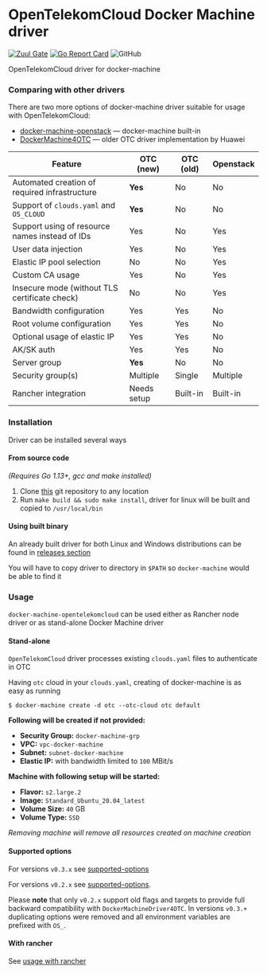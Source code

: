 # OpenTelekomCloud Docker Machine driver

[![Zuul Gate](https://zuul.eco.tsi-dev.otc-service.com/api/tenant/eco/badge?project=opentelekomcloud/docker-machine-opentelekomcloud&pipeline=check&branch=devel)](https://zuul.eco.tsi-dev.otc-service.com/t/eco/builds?project=opentelekomcloud%2Fdocker-machine-opentelekomcloud)
[![Go Report Card](https://goreportcard.com/badge/github.com/opentelekomcloud/docker-machine-opentelekomcloud)](https://goreportcard.com/report/github.com/opentelekomcloud/docker-machine-opentelekomcloud)
![GitHub](https://img.shields.io/github/license/opentelekomcloud/docker-machine-opentelekomcloud)

OpenTelekomCloud driver for docker-machine

### Comparing with other drivers

There are two more options of docker-machine driver suitable for usage with OpenTelekomCloud:

* [docker-machine-openstack](https://opendev.org/x/docker-machine-openstack) ― docker-machine built-in
* [DockerMachine4OTC](https://github.com/Huawei/DockerMachineDriver4OTC) ― older OTC driver implementation by Huawei

Feature                                        | OTC (new)   | OTC (old) | Openstack
---                                            | ---         | ---       | ---
Automated creation of required infrastructure  | **Yes**     | No        | No
Support of `clouds.yaml` and `OS_CLOUD`        | **Yes**     | No        | No
Support using of resource names instead of IDs | Yes         | No        | Yes
User data injection                            | Yes         | No        | Yes
Elastic IP pool selection                      | No          | No        | Yes
Custom CA usage                                | Yes         | No        | Yes
Insecure mode (without TLS certificate check)  | No          | No        | Yes
Bandwidth configuration                        | Yes         | Yes       | No
Root volume configuration                      | Yes         | Yes       | No
Optional usage of elastic IP                   | Yes         | Yes       | No
AK/SK auth                                     | Yes         | Yes       | No
Server group                                   | **Yes**     | No        | No
Security group(s)                              | Multiple    | Single    | Multiple
Rancher integration                            | Needs setup | Built-in  | Built-in

### Installation

Driver can be installed several ways

#### From source code

_(Requires Go 1.13+, gcc and make installed)_

1. Clone [this](https://github.com/opentelekomcloud/docker-machine-opentelekomcloud) git repository to any location
2. Run `make build && sudo make install`, driver for linux will be built and copied to `/usr/local/bin`

#### Using built binary

An already built driver for both Linux and Windows distributions can be found in
[releases section](https://github.com/opentelekomcloud/docker-machine-opentelekomcloud/releases)

You will have to copy driver to directory in `$PATH` so `docker-machine` would be able to find it

### Usage

`docker-machine-opentelekomcloud` can be used either as Rancher node driver or as stand-alone Docker Machine driver

#### Stand-alone

`OpenTelekomCloud` driver processes existing `clouds.yaml` files to authenticate in OTC

Having `otc` cloud in your `clouds.yaml`, creating of docker-machine is as easy as running

```shell
$ docker-machine create -d otc --otc-cloud otc default
```

**Following will be created if not provided:**

- **Security Group:** `docker-machine-grp`
- **VPC:** `vpc-docker-machine`
- **Subnet:** `subnet-docker-machine`
- **Elastic IP:** with bandwidth limited to `100` MBit/s

**Machine with following setup will be started:**

- **Flavor:** `s2.large.2`
- **Image:** `Standard_Ubuntu_20.04_latest`
- **Volume Size:** `40` GB
- **Volume Type:** `SSD`

*Removing machine will remove all resources created on machine creation*

#### Supported options

For versions `v0.3.x` see [supported-options](docs/supported-options-v0.3.x.md)

For versions `v0.2.x` see [supported-options](docs/supported-options-v0.2.x.md).

Please **note** that only `v0.2.x` support old flags and targets to provide full backward compatibility
with `DockerMachineDriver4OTC`. In versions `v0.3.+` duplicating options were removed and all environment variables are
prefixed with `OS_`.

#### With rancher

See [usage with rancher](docs/usage-with-rancher.md)
